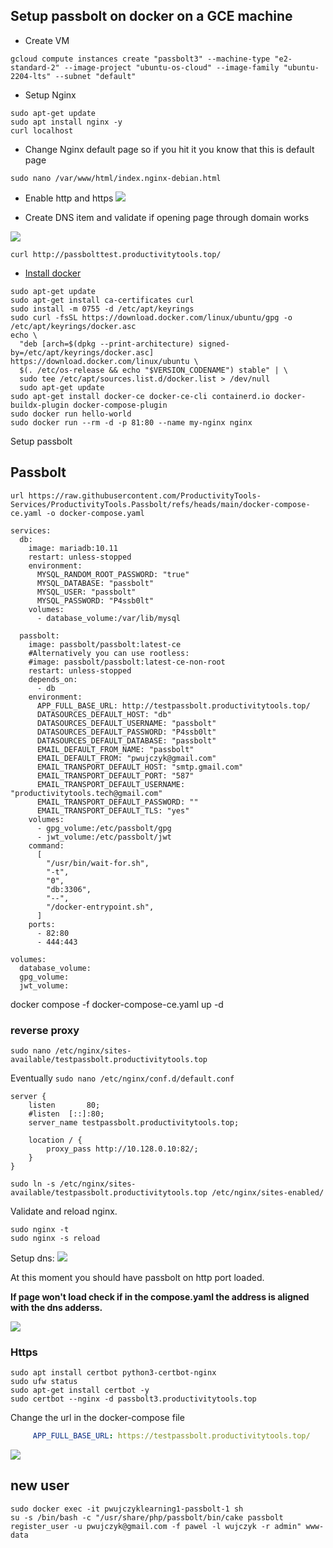 
## Setup passbolt on docker on a GCE machine

- Create VM



```
gcloud compute instances create "passbolt3" --machine-type "e2-standard-2" --image-project "ubuntu-os-cloud" --image-family "ubuntu-2204-lts" --subnet "default"
```

- Setup Nginx

```
sudo apt-get update
sudo apt install nginx -y
curl localhost
```

- Change Nginx default page so if you hit it you know that this is default page
```
sudo nano /var/www/html/index.nginx-debian.html
```
- Enable http and https
![](Images/20250210233210.png)

- Create DNS item and validate if opening page through domain works

![](Images//20250210233045.png)

```
curl http://passbolttest.productivitytools.top/
```

- [Install docker](https://docs.docker.com/engine/install/ubuntu/)
```
sudo apt-get update
sudo apt-get install ca-certificates curl
sudo install -m 0755 -d /etc/apt/keyrings
sudo curl -fsSL https://download.docker.com/linux/ubuntu/gpg -o /etc/apt/keyrings/docker.asc
echo \
  "deb [arch=$(dpkg --print-architecture) signed-by=/etc/apt/keyrings/docker.asc] https://download.docker.com/linux/ubuntu \
  $(. /etc/os-release && echo "$VERSION_CODENAME") stable" | \
  sudo tee /etc/apt/sources.list.d/docker.list > /dev/null
  sudo apt-get update
sudo apt-get install docker-ce docker-ce-cli containerd.io docker-buildx-plugin docker-compose-plugin
sudo docker run hello-world
sudo docker run --rm -d -p 81:80 --name my-nginx nginx
```
Setup passbolt

## Passbolt

```
url https://raw.githubusercontent.com/ProductivityTools-Services/ProductivityTools.Passbolt/refs/heads/main/docker-compose-ce.yaml -o docker-compose.yaml
```

```docker
services:
  db:
    image: mariadb:10.11
    restart: unless-stopped
    environment:
      MYSQL_RANDOM_ROOT_PASSWORD: "true"
      MYSQL_DATABASE: "passbolt"
      MYSQL_USER: "passbolt"
      MYSQL_PASSWORD: "P4ssb0lt"
    volumes:
      - database_volume:/var/lib/mysql

  passbolt:
    image: passbolt/passbolt:latest-ce
    #Alternatively you can use rootless:
    #image: passbolt/passbolt:latest-ce-non-root
    restart: unless-stopped
    depends_on:
      - db
    environment:
      APP_FULL_BASE_URL: http://testpassbolt.productivitytools.top/
      DATASOURCES_DEFAULT_HOST: "db"
      DATASOURCES_DEFAULT_USERNAME: "passbolt"
      DATASOURCES_DEFAULT_PASSWORD: "P4ssb0lt"
      DATASOURCES_DEFAULT_DATABASE: "passbolt"
      EMAIL_DEFAULT_FROM_NAME: "passbolt"
      EMAIL_DEFAULT_FROM: "pwujczyk@gmail.com"
      EMAIL_TRANSPORT_DEFAULT_HOST: "smtp.gmail.com"
      EMAIL_TRANSPORT_DEFAULT_PORT: "587"
      EMAIL_TRANSPORT_DEFAULT_USERNAME: "productivitytools.tech@gmail.com"
      EMAIL_TRANSPORT_DEFAULT_PASSWORD: ""
      EMAIL_TRANSPORT_DEFAULT_TLS: "yes"
    volumes:
      - gpg_volume:/etc/passbolt/gpg
      - jwt_volume:/etc/passbolt/jwt
    command:
      [
        "/usr/bin/wait-for.sh",
        "-t",
        "0",
        "db:3306",
        "--",
        "/docker-entrypoint.sh",
      ]
    ports:
      - 82:80
      - 444:443

volumes:
  database_volume:
  gpg_volume:
  jwt_volume:
```
docker compose -f docker-compose-ce.yaml up -d



### reverse proxy

```
sudo nano /etc/nginx/sites-available/testpassbolt.productivitytools.top
```
Eventually ```sudo nano /etc/nginx/conf.d/default.conf```

```
server {
    listen       80;
    #listen  [::]:80;
    server_name testpassbolt.productivitytools.top;

    location / {
        proxy_pass http://10.128.0.10:82/;
    }
}
```

```
sudo ln -s /etc/nginx/sites-available/testpassbolt.productivitytools.top /etc/nginx/sites-enabled/
```

Validate and reload nginx.
```
sudo nginx -t
sudo nginx -s reload
```


Setup dns:
![](Images/2025-02-11-22-39-05.png)

At this moment you should have passbolt on http port loaded.

**If page won't load check if in the compose.yaml the address is aligned with the dns adderss.**


![](Images/20250211225425.png)


### Https

```
sudo apt install certbot python3-certbot-nginx
sudo ufw status
sudo apt-get install certbot -y 
sudo certbot --nginx -d passbolt3.productivitytools.top
```
Change the url in the docker-compose file
```yaml
     APP_FULL_BASE_URL: https://testpassbolt.productivitytools.top/
```
![](Images/20250212194744.png)



## new user

```
sudo docker exec -it pwujczyklearning1-passbolt-1 sh
su -s /bin/bash -c "/usr/share/php/passbolt/bin/cake passbolt register_user -u pwujczyk@gmail.com -f pawel -l wujczyk -r admin" www-data
```